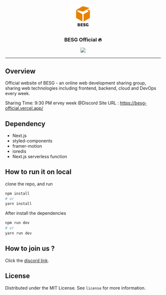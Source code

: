 <p align="center">
   <img src="./public/icon-256x256.png" alt="Logo" height="80">
   <h3 align="center">BESG Official 🔥</h3>
</p>
<p align="center">
  <img src="https://img.shields.io/badge/language-typescript-blue?style=flat-square"/>
</p>

---

## Overview

Official website of BESG - an online web development sharing group, sharing web technologies including frontend, backend, cloud and DevOps every week.

Sharing Time: 9:30 PM ervey week @Discord
Site URL : https://besg-official.vercel.app/

## Dependency

- Next.js
- styled-components
- framer-motion
- ioredis
- Next.js serverless function

## How to run it on local

clone the repo, and run

```bash
npm install
# or
yarn install
```

After install the dependencies

```bash
npm run dev
# or
yarn run dev
```

## How to join us ?

Click the [discord link](https://discord.gg/8uB4pmGtBj).

## License

Distributed under the MIT License. See `license` for more information.
